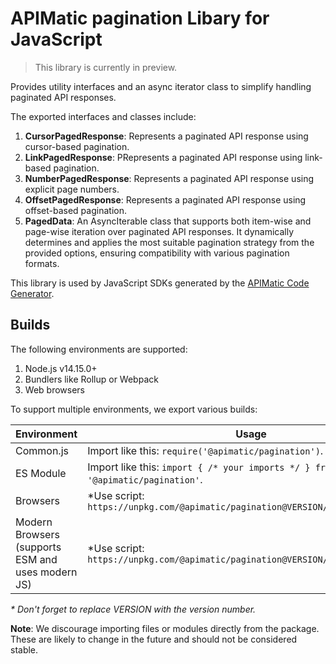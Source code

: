 # APIMatic pagination Libary for JavaScript

> This library is currently in preview.

Provides utility interfaces and an async iterator class to simplify handling paginated API responses.

The exported interfaces and classes include:

1. **CursorPagedResponse**: Represents a paginated API response using cursor-based pagination.
2. **LinkPagedResponse**: PRepresents a paginated API response using link-based pagination.
3. **NumberPagedResponse**: Represents a paginated API response using explicit page numbers.
4. **OffsetPagedResponse**: Represents a paginated API response using offset-based pagination.
5. **PagedData**: An AsyncIterable class that supports both item-wise and page-wise iteration over paginated API responses. It dynamically determines and applies the most suitable pagination strategy from the provided options, ensuring compatibility with various pagination formats.

This library is used by JavaScript SDKs generated by the [APIMatic Code Generator](http://www.apimatic.io).

## Builds

The following environments are supported:

1. Node.js v14.15.0+
1. Bundlers like Rollup or Webpack
1. Web browsers

To support multiple environments, we export various builds:

| Environment                                       | Usage                                                                            |
| ------------------------------------------------- | -------------------------------------------------------------------------------- |
| Common.js                                         | Import like this: `require('@apimatic/pagination')`.                             |
| ES Module                                         | Import like this: `import { /* your imports */ } from '@apimatic/pagination'`.   |
| Browsers                                          | \*Use script: `https://unpkg.com/@apimatic/pagination@VERSION/umd/schema.js`     |
| Modern Browsers (supports ESM and uses modern JS) | \*Use script: `https://unpkg.com/@apimatic/pagination@VERSION/umd/schema.esm.js` |

_\* Don't forget to replace VERSION with the version number._

**Note**: We discourage importing files or modules directly from the package. These are likely to change in the future and should not be considered stable.
